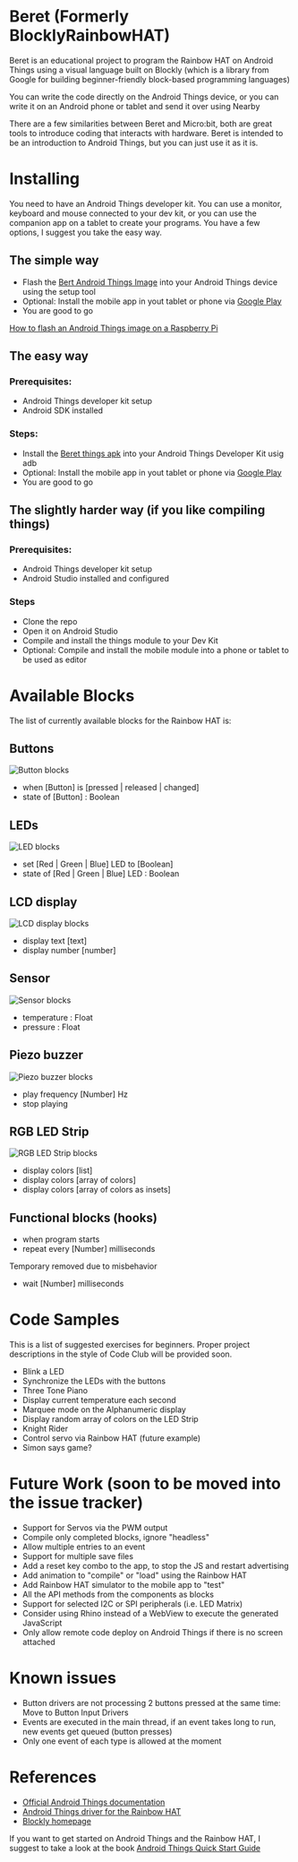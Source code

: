 # Beret (Formerly BlocklyRainbowHAT)

Beret is an educational project to program the Rainbow HAT on Android Things using a visual language built on Blockly (which is a library from Google for building beginner-friendly block-based programming languages)

You can write the code directly on the Android Things device, or you can write it on an Android phone or tablet and send it over using Nearby

There are a few similarities between Beret and Micro:bit, both are great tools to introduce coding that interacts with hardware. Beret is intended to be an introduction to Android Things, but you can just use it as it is.

# Installing

You need to have an Android Things developer kit.
You can use a monitor, keyboard and mouse connected to your dev kit, or you can use the companion app on a tablet to create your programs.
You have a few options, I suggest you take the easy way.

## The simple way
- Flash the [Bert Android Things Image](https://www.dropbox.com/s/1kd0iw3x5lk7l51/Beret%20-%20Raspberry%20Pi_Raspberry%20Pi%203_1_1.0_development_build.zip?dl=0) into your Android Things device using the setup tool
- Optional: Install the mobile app in yout tablet or phone via [Google Play](https://play.google.com/store/apps/details?id=com.plattysoft.beret)
- You are good to go

[How to flash an Android Things image on a Raspberry Pi](https://developer.android.com/things/hardware/raspberrypi#flashing_the_image)

## The easy way

### Prerequisites:

- Android Things developer kit setup
- Android SDK installed

### Steps:

- Install the [Beret things apk](https://github.com/plattysoft/Beret/blob/master/releases/beret-things-1.0.apk) into your Android Things Developer Kit usig adb
- Optional: Install the mobile app in yout tablet or phone via [Google Play](https://play.google.com/store/apps/details?id=com.plattysoft.beret)
- You are good to go

## The slightly harder way (if you like compiling things)

### Prerequisites:

- Android Things developer kit setup
- Android Studio installed and configured

### Steps

- Clone the repo
- Open it on Android Studio
- Compile and install the things module to your Dev Kit
- Optional: Compile and install the mobile module into a phone or tablet to be used as editor

# Available Blocks

The list of currently available blocks for the Rainbow HAT is:

## Buttons

![Button blocks](https://github.com/plattysoft/BlocklyRainbowHat/blob/master/button_blocks.png "Button blocks")

- when [Button] is [pressed | released | changed]
- state of [Button] : Boolean

## LEDs

![LED blocks](https://github.com/plattysoft/BlocklyRainbowHat/blob/master/led_blocks.png "LED blocks")

- set [Red | Green | Blue] LED to [Boolean]
- state of [Red | Green | Blue] LED : Boolean

## LCD display

![LCD display blocks](https://github.com/plattysoft/BlocklyRainbowHat/blob/master/lcd_blocks.png "LCD display blocks")

- display text [text]
- display number [number]

## Sensor

![Sensor blocks](https://github.com/plattysoft/BlocklyRainbowHat/blob/master/sensor_blocks.png "Sensor blocks")

- temperature : Float
- pressure : Float

## Piezo buzzer

![Piezo buzzer blocks](https://github.com/plattysoft/BlocklyRainbowHat/blob/master/buzzer_blocks.png "Piezo buzzer blocks")

- play frequency [Number] Hz
- stop playing 

## RGB LED Strip

![RGB LED Strip blocks](https://github.com/plattysoft/BlocklyRainbowHat/blob/master/rgb_led_strip_blocks.png "RGB LED Strip blocks")

- display colors [list]
- display colors [array of colors]
- display colors [array of colors as insets]

## Functional blocks (hooks)

- when program starts
- repeat every [Number] milliseconds

Temporary removed due to misbehavior

- wait [Number] milliseconds

# Code Samples

This is a list of suggested exercises for beginners. Proper project descriptions in the style of Code Club will be provided soon.

- Blink a LED
- Synchronize the LEDs with the buttons
- Three Tone Piano
- Display current temperature each second
- Marquee mode on the Alphanumeric display
- Display random array of colors on the LED Strip
- Knight Rider
- Control servo via Rainbow HAT (future example)
- Simon says game?

# Future Work (soon to be moved into the issue tracker)
- Support for Servos via the PWM output
- Compile only completed blocks, ignore "headless"
- Allow multiple entries to an event
- Support for multiple save files
- Add a reset key combo to the app, to stop the JS and restart advertising
- Add animation to "compile" or "load" using the Rainbow HAT
- Add Rainbow HAT simulator to the mobile app to "test"
- All the API methods from the components as blocks
- Support for selected I2C or SPI peripherals (i.e. LED Matrix)
- Consider using Rhino instead of a WebView to execute the generated JavaScript
- Only allow remote code deploy on Android Things if there is no screen attached

# Known issues
- Button drivers are not processing 2 buttons pressed at the same time: Move to Button Input Drivers
- Events are executed in the main thread, if an event takes long to run, new events get queued (button presses)
- Only one event of each type is allowed at the moment

# References
- [Official Android Things documentation](https://developer.android.com/things/)
- [Android Things driver for the Rainbow HAT](https://github.com/androidthings/contrib-drivers/tree/master/rainbowhat)
- [Blockly homepage](https://developers.google.com/blockly/)

If you want to get started on Android Things and the Rainbow HAT, I suggest to take a look at the book [Android Things Quick Start Guide](https://www.packtpub.com/hardware-and-creative/android-things-quick-start-guide)
